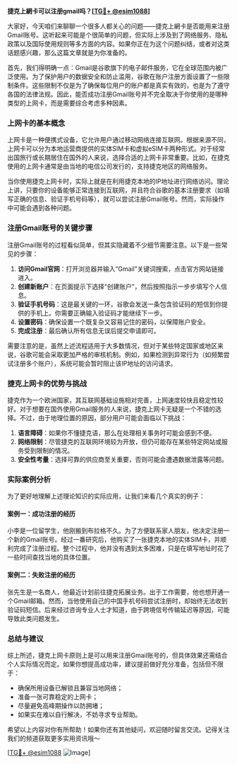 **捷克上網卡可以注册gmail吗？[[TG💪+ @esim1088](https://t.me/s/esim1088)]**

大家好，今天咱们来聊聊一个很多人都关心的问题——捷克上網卡是否能用来注册Gmail账号。这听起来可能是个很简单的问题，但实际上涉及到了网络服务、隐私政策以及国际使用规则等多方面的内容。如果你正在为这个问题纠结，或者对这类话题感兴趣，那么这篇文章就是为你准备的。

首先，我们得明确一点：Gmail是谷歌旗下的电子邮件服务，它在全球范围内被广泛使用。为了保护用户的数据安全和防止滥用，谷歌在账户注册方面设置了一些限制条件。这些限制不仅是为了确保每位用户的账户都是真实有效的，也是为了遵守各国的法律法规。因此，能否成功注册Gmail账号并不完全取决于你使用的是哪种类型的上网卡，而是需要综合考虑多种因素。

### 上网卡的基本概念

上网卡是一种便携式设备，它允许用户通过移动网络连接互联网。根据来源不同，上网卡可以分为本地运营商提供的实体SIM卡和虚拟eSIM卡两种形式。对于经常出国旅行或长期居住在国外的人来说，选择合适的上网卡非常重要。比如，在捷克使用的上网卡通常是由当地的电信公司发行的，支持捷克地区的网络服务。

当你使用捷克上网卡时，实际上就是在利用捷克本地的IP地址进行网络访问。理论上讲，只要你的设备能够正常连接到互联网，并且符合谷歌的基本注册要求（如填写正确的信息、验证手机号码等），就可以尝试注册Gmail账号。然而，实际操作中可能会遇到各种问题。

### 注册Gmail账号的关键步骤

注册Gmail账号的过程看似简单，但其实隐藏着不少细节需要注意。以下是一些常见的步骤：

1. **访问Gmail官网**：打开浏览器并输入“Gmail”关键词搜索，点击官方网站链接进入。
2. **创建新账户**：在页面提示下选择“创建账户”，然后按照指示一步步填写个人信息。
3. **验证手机号码**：这是最关键的一环，谷歌会发送一条包含验证码的短信到你提供的手机上。你需要正确输入验证码才能继续下一步。
4. **设置密码**：确保设置一个既复杂又容易记住的密码，以保障账户安全。
5. **完成注册**：最后确认所有信息无误后提交申请即可。

需要注意的是，虽然上述流程适用于大多数情况，但对于某些特定国家或地区来说，谷歌可能会采取更加严格的审核机制。例如，如果检测到异常行为（如频繁尝试注册多个账户），系统可能会暂时阻止该IP地址的访问请求。

### 捷克上网卡的优势与挑战

捷克作为一个欧洲国家，其互联网基础设施相对完善，上网速度较快且稳定性较好。对于想要在国外使用Gmail服务的人来说，捷克上网卡无疑是一个不错的选择。不过，由于地理位置的原因，部分用户可能会面临以下挑战：

1. **语言障碍**：如果你不懂捷克语，那么在处理相关事务时可能会感到不便。
2. **网络限制**：尽管捷克的互联网环境较为开放，但仍可能存在某些特定网站或服务受到限制的情况。
3. **安全性考量**：选择可靠的供应商至关重要，否则可能会遭遇数据泄露等问题。

### 实际案例分析

为了更好地理解上述理论知识的实际应用，让我们来看几个真实的例子：

#### 案例一：成功注册的经历
小李是一位留学生，他刚搬到布拉格不久。为了方便联系家人朋友，他决定注册一个新的Gmail账号。经过一番研究后，他购买了一张捷克本地的实体SIM卡，并顺利完成了注册过程。整个过程中，他并没有遇到太多困难，只是在填写地址时花了一些时间查找当地的具体位置。

#### 案例二：失败注册的经历
张先生是一名商人，他最近计划前往捷克拓展业务。出于工作需要，他也想开通一个Gmail邮箱。然而，当他使用自己的中国手机号码尝试注册时，却始终无法收到验证码短信。后来经过咨询专业人士才知道，由于跨境信号传输延迟等原因，可能导致此类问题发生。

### 总结与建议

综上所述，捷克上网卡原则上是可以用来注册Gmail账号的，但具体效果还需结合个人实际情况而定。如果你想提高成功率，建议提前做好充分准备，包括但不限于：
- 确保所用设备已解锁且兼容当地网络；
- 准备一张可靠稳定的上网卡；
- 尽量避免高峰期操作以防拥堵；
- 如果实在难以自行解决，不妨寻求专业帮助。

希望以上内容对你有所帮助！如果你还有其他疑问，欢迎随时留言交流。记得关注我们的频道获取更多实用资讯哦～

[[TG💪+ @esim1088](https://t.me/s/esim1088) ![Image](https://i.postimg.cc/4NQfJmqS/Snipaste-2025-05-13-00-14-12.png)]